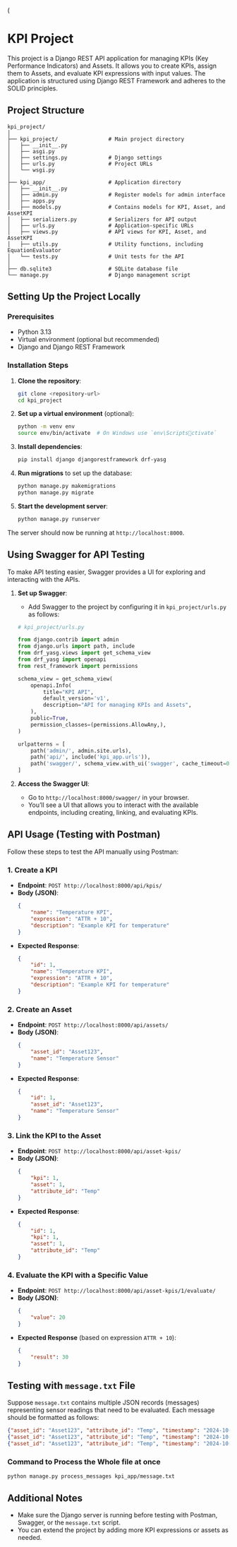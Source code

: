 (
# KPI Project

This project is a Django REST API application for managing KPIs (Key Performance Indicators) and Assets. It allows you to create KPIs, assign them to Assets, and evaluate KPI expressions with input values. The application is structured using Django REST Framework and adheres to the SOLID principles.




## Project Structure

```
kpi_project/
│
├── kpi_project/                # Main project directory
│   ├── __init__.py
│   ├── asgi.py
│   ├── settings.py             # Django settings
│   ├── urls.py                 # Project URLs
│   └── wsgi.py
│
├── kpi_app/                    # Application directory
│   ├── __init__.py
│   ├── admin.py                # Register models for admin interface
│   ├── apps.py
│   ├── models.py               # Contains models for KPI, Asset, and AssetKPI
│   ├── serializers.py          # Serializers for API output
│   ├── urls.py                 # Application-specific URLs
│   ├── views.py                # API views for KPI, Asset, and AssetKPI
│   ├── utils.py                # Utility functions, including EquationEvaluator
│   └── tests.py                # Unit tests for the API
│
├── db.sqlite3                  # SQLite database file
└── manage.py                   # Django management script
```

## Setting Up the Project Locally

### Prerequisites

- Python 3.13
- Virtual environment (optional but recommended)
- Django and Django REST Framework

### Installation Steps

1. **Clone the repository**:
    ```bash
    git clone <repository-url>
    cd kpi_project
    ```

2. **Set up a virtual environment** (optional):
    ```bash
    python -m venv env
    source env/bin/activate  # On Windows use `env\Scriptsctivate`
    ```

3. **Install dependencies**:
    ```bash
    pip install django djangorestframework drf-yasg
    ```

4. **Run migrations** to set up the database:
    ```bash
    python manage.py makemigrations
    python manage.py migrate
    ```

5. **Start the development server**:
    ```bash
    python manage.py runserver
    ```

The server should now be running at `http://localhost:8000`.

## Using Swagger for API Testing

To make API testing easier, Swagger provides a UI for exploring and interacting with the APIs.

1. **Set up Swagger**:
    - Add Swagger to the project by configuring it in `kpi_project/urls.py` as follows:

    ```python
    # kpi_project/urls.py

    from django.contrib import admin
    from django.urls import path, include
    from drf_yasg.views import get_schema_view
    from drf_yasg import openapi
    from rest_framework import permissions

    schema_view = get_schema_view(
        openapi.Info(
            title="KPI API",
            default_version='v1',
            description="API for managing KPIs and Assets",
        ),
        public=True,
        permission_classes=(permissions.AllowAny,),
    )

    urlpatterns = [
        path('admin/', admin.site.urls),
        path('api/', include('kpi_app.urls')),
        path('swagger/', schema_view.with_ui('swagger', cache_timeout=0), name='schema-swagger-ui'),
    ]
    ```

2. **Access the Swagger UI**:
    - Go to `http://localhost:8000/swagger/` in your browser.
    - You’ll see a UI that allows you to interact with the available endpoints, including creating, linking, and evaluating KPIs.

## API Usage (Testing with Postman)

Follow these steps to test the API manually using Postman:

### 1. Create a KPI

- **Endpoint**: `POST http://localhost:8000/api/kpis/`
- **Body (JSON)**:
    ```json
    {
        "name": "Temperature KPI",
        "expression": "ATTR + 10",
        "description": "Example KPI for temperature"
    }
    ```
- **Expected Response**:
    ```json
    {
        "id": 1,
        "name": "Temperature KPI",
        "expression": "ATTR + 10",
        "description": "Example KPI for temperature"
    }
    ```

### 2. Create an Asset

- **Endpoint**: `POST http://localhost:8000/api/assets/`
- **Body (JSON)**:
    ```json
    {
        "asset_id": "Asset123",
        "name": "Temperature Sensor"
    }
    ```
- **Expected Response**:
    ```json
    {
        "id": 1,
        "asset_id": "Asset123",
        "name": "Temperature Sensor"
    }
    ```

### 3. Link the KPI to the Asset

- **Endpoint**: `POST http://localhost:8000/api/asset-kpis/`
- **Body (JSON)**:
    ```json
    {
        "kpi": 1,
        "asset": 1,
        "attribute_id": "Temp"
    }
    ```
- **Expected Response**:
    ```json
    {
        "id": 1,
        "kpi": 1,
        "asset": 1,
        "attribute_id": "Temp"
    }
    ```

### 4. Evaluate the KPI with a Specific Value

- **Endpoint**: `POST http://localhost:8000/api/asset-kpis/1/evaluate/`
- **Body (JSON)**:
    ```json
    {
        "value": 20
    }
    ```
- **Expected Response** (based on expression `ATTR + 10`):
    ```json
    {
        "result": 30
    }
    ```

## Testing with `message.txt` File

Suppose `message.txt` contains multiple JSON records (messages) representing sensor readings that need to be evaluated. Each message should be formatted as follows:

```json
{"asset_id": "Asset123", "attribute_id": "Temp", "timestamp": "2024-10-31T10:00:00Z", "value": "20"}
{"asset_id": "Asset123", "attribute_id": "Temp", "timestamp": "2024-10-31T10:05:00Z", "value": "30"}
{"asset_id": "Asset123", "attribute_id": "Temp", "timestamp": "2024-10-31T10:00:00Z", "value": "20"}
```

### Command to Process the Whole file at once
```
python manage.py process_messages kpi_app/message.txt
```

## Additional Notes

- Make sure the Django server is running before testing with Postman, Swagger, or the `message.txt` script.
- You can extend the project by adding more KPI expressions or assets as needed.
